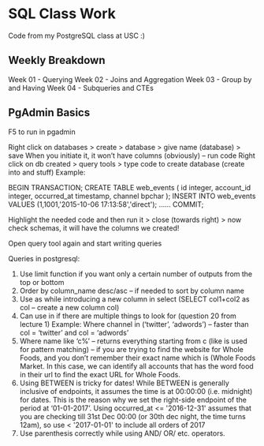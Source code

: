 # SQL Class Work
Code from my PostgreSQL class at USC :)


## Weekly Breakdown

Week 01 - Querying
Week 02 - Joins and Aggregation
Week 03 - Group by and Having
Week 04 - Subqueries and CTEs


## PgAdmin Basics

F5 to run in pgadmin

Right click on databases > create > database > give name (database) > save
When you initiate it, it won’t have columns (obviously) – run code 
Right click on db created > query tools > type code to create database (create into and stuff)
Example:

BEGIN TRANSACTION;
CREATE TABLE web_events (
	id integer,
	account_id integer,
	occurred_at timestamp,
	channel bpchar
);
INSERT INTO web_events VALUES (1,1001,'2015-10-06 17:13:58','direct');
……
COMMIT;

Highlight the needed code and then run it > close (towards right) > now check schemas, it will have the columns we created!

Open query tool again and start writing queries

Queries in postgresql:

1.	Use limit function if you want only a certain number of outputs from the top or bottom
2.	Order by column_name desc/asc 		– if needed to sort by column name
3.	Use as while introducing a new column in select (SELECT col1+col2 as col – create a new column col)
4.	Can use in if there are multiple things to look for (question 20 from lecture 1)
Example: Where channel in (‘twitter’, ‘adwords’) – faster than col = ‘twitter’ and col = ‘adwords’
5.	Where name like ‘c%’ – returns everything starting from c (like is used for pattern matching) – if  you are trying to find the website for Whole Foods, and you don’t remember their exact name which is (Whole Foods Market. In this case, we can identify all accounts that has the word food in their url to find the exact URL for Whole Foods. 
6.	Using BETWEEN is tricky for dates! While BETWEEN is generally inclusive of endpoints, it assumes the time is at 00:00:00 (i.e. midnight) for dates. This is the reason why we set the right-side endpoint of the period at ‘01-01-2017’. 
Using occurred_at <= '2016-12-31' assumes that you are checking till 31st Dec 00:00 (or 30th dec night, the time turns 12am), so use < '2017-01-01' to include all orders of 2017
7.	Use parenthesis correctly while using AND/ OR/ etc. operators. 


